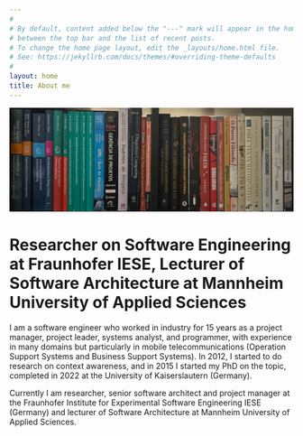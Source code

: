 ```yaml
---
#
# By default, content added below the "---" mark will appear in the home page
# between the top bar and the list of recent posts.
# To change the home page layout, edit the _layouts/home.html file.
# See: https://jekyllrb.com/docs/themes/#overriding-theme-defaults
#
layout: home
title: About me
---
```


![Alt Text](books.jpg)

# Researcher on Software Engineering at Fraunhofer IESE, Lecturer of Software Architecture at Mannheim University of Applied Sciences

I am a software engineer who worked in industry for 15 years as a project manager, project leader, systems analyst, and programmer, with experience in many domains but particularly in mobile telecommunications (Operation Support Systems and Business Support Systems). In 2012, I started to do research on context awareness, and in 2015 I started my PhD on the topic, completed in 2022 at the University of Kaiserslautern (Germany).

Currently I am researcher, senior software architect and project manager at the Fraunhofer Institute for Experimental Software Engineering IESE (Germany) and lecturer of Software Architecture at Mannheim University of Applied Sciences.
